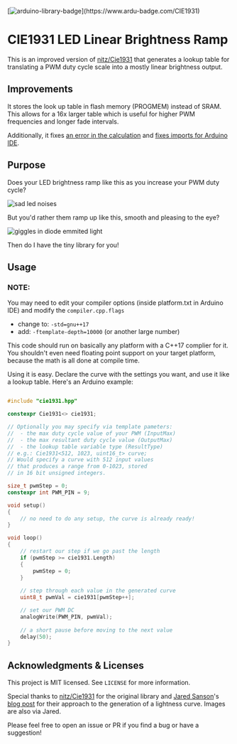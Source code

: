 [![arduino-library-badge](https://www.ardu-badge.com/badge/CIE1931.svg?)](https://www.ardu-badge.com/CIE1931)

# CIE1931 LED Linear Brightness Ramp

This is an improved version of [nitz/Cie1931](https://github.com/nitz/Cie1931) that generates a lookup table for translating a PWM duty cycle scale into a mostly linear brightness output.

## Improvements
It stores the look up table in flash memory (PROGMEM) instead of SRAM. This allows for a 16x larger table which is useful for higher PWM frequencies and longer fade intervals.

Additionally, it fixes [an error in the calculation](https://github.com/nitz/Cie1931/pull/3) and [fixes imports for Arduino IDE](https://github.com/nitz/Cie1931/issues/2#issuecomment-2902522632).

## Purpose

Does your LED brightness ramp like this as you increase your PWM duty cycle?

![sad led noises](https://github.com/nitz/Cie1931/blob/main/images/leds_uncorrected.png?raw=true)

But you'd rather them ramp up like this, smooth and pleasing to the eye?

![giggles in diode emmited light](https://github.com/nitz/Cie1931/blob/main/images/leds_corrected.png?raw=true)

Then do I have the tiny library for you!

## Usage
### NOTE:
You may need to edit your compiler options (inside platform.txt in Arduino IDE) and modify the `compiler.cpp.flags`
- change to: `-std=gnu++17`
- add: `-ftemplate-depth=10000` (or another large number)


This code should run on basically any platform with a C++17 complier for it. You shouldn't even need floating point support on your target platform, because the math is all done at compile time.

Using it is easy. Declare the curve with the settings you want, and use it like a lookup table. Here's an Arduino example:

```cpp

#include "cie1931.hpp"

constexpr Cie1931<> cie1931;

// Optionally you may specify via template pameters:
//  - the max duty cycle value of your PWM (InputMax)
//  - the max resultant duty cycle value (OutputMax)
//  - the lookup table variable type (ResultType)
// e.g.: Cie1931<512, 1023, uint16_t> curve;
// Would specify a curve with 512 input values
// that produces a range from 0-1023, stored
// in 16 bit unsigned integers.

size_t pwmStep = 0;
constexpr int PWM_PIN = 9;

void setup()
{
	// no need to do any setup, the curve is already ready!
}

void loop()
{
	// restart our step if we go past the length
	if (pwmStep >= cie1931.Length)
	{
		pwmStep = 0;
	}
	
	// step through each value in the generated curve
	uint8_t pwmVal = cie1931[pwmStep++];

	// set our PWM DC
	analogWrite(PWM_PIN, pwmVal);
	
	// a short pause before moving to the next value
	delay(50);
}
```

## Acknowledgments & Licenses

This project is MIT licensed. See `LICENSE` for more information.

Special thanks to [nitz/Cie1931](https://github.com/nitz/Cie1931) for the original library and [Jared Sanson](https://github.com/jorticus)'s [blog post](https://jared.geek.nz/2013/feb/linear-led-pwm) for their approach to the generation of a lightness curve. Images are also via Jared.

Please feel free to open an issue or PR if you find a bug or have a suggestion!
